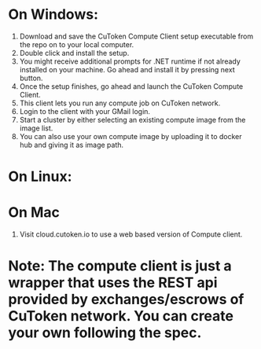 # **On Windows:**
1) Download and save the CuToken Compute Client setup executable from the repo on to your local computer.
2) Double click and install the setup.
3) You might receive additional prompts for .NET runtime if not already installed on your machine. 
Go ahead and install it by pressing next button.
4) Once the setup finishes, go ahead and launch the CuToken Compute Client.
5) This client lets you run any compute job on CuToken network.
6) Login to the client with your GMail login.
7) Start a cluster by either selecting an existing compute image from the image list.
8) You can also use your own compute image by uploading it to docker hub and giving it as image path.

# **On Linux:**
# **On Mac**
1) Visit cloud.cutoken.io to use a web based version of Compute client.

# Note: The compute client is just a wrapper that uses the REST api provided by exchanges/escrows of CuToken network. You can create your own following the spec.

